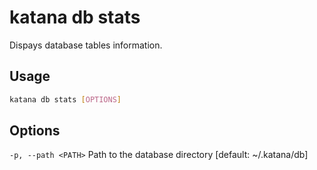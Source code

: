 # katana db stats

Dispays database tables information.

## Usage

```sh
katana db stats [OPTIONS]
```

## Options

`-p, --path <PATH>`     Path to the database directory \[default: \~/.katana/db]
